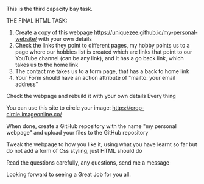 This is the third capacity bay task. 

THE FINAL HTML TASK:
1. Create a copy of this webpage https://uniquezee.github.io/my-personal-website/ with your own details
2. Check the links they point to different pages, my hobby points us to a page where our hobbies list is created which are links that point to our YouTube channel (can be any link), and it has a go back link, which takes us to the home link
3. The contact me takes us to a form page, that has a back to home link
4. Your Form should have an action attribute of "mailto: your email address"

Check the webpage and rebuild it with your own details
Every thing

You can use this site to circle your image: https://crop-circle.imageonline.co/

When done, create a GitHub repository with the name "my personal webpage" and upload your files to the GitHub repository

Tweak the webpage to how you like it, using what you have learnt so far but do not add a form of Css styling, just HTML should do

Read the questions carefully, any questions, send me a message

Looking forward to seeing a Great Job for you all.

